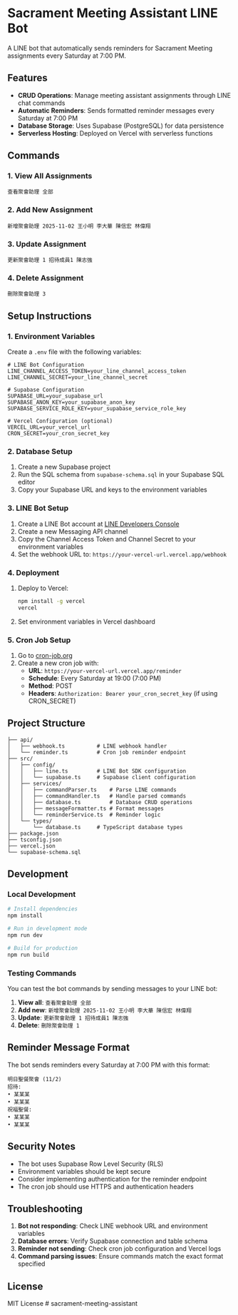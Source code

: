 # Sacrament Meeting Assistant LINE Bot

A LINE bot that automatically sends reminders for Sacrament Meeting assignments every Saturday at 7:00 PM.

## Features

- **CRUD Operations**: Manage meeting assistant assignments through LINE chat commands
- **Automatic Reminders**: Sends formatted reminder messages every Saturday at 7:00 PM
- **Database Storage**: Uses Supabase (PostgreSQL) for data persistence
- **Serverless Hosting**: Deployed on Vercel with serverless functions

## Commands

### 1. View All Assignments

```
查看聚會助理 全部
```

### 2. Add New Assignment

```
新增聚會助理 2025-11-02 王小明 李大華 陳信宏 林偉翔
```

### 3. Update Assignment

```
更新聚會助理 1 招待成員1 陳志強
```

### 4. Delete Assignment

```
刪除聚會助理 3
```

## Setup Instructions

### 1. Environment Variables

Create a `.env` file with the following variables:

```env
# LINE Bot Configuration
LINE_CHANNEL_ACCESS_TOKEN=your_line_channel_access_token
LINE_CHANNEL_SECRET=your_line_channel_secret

# Supabase Configuration
SUPABASE_URL=your_supabase_url
SUPABASE_ANON_KEY=your_supabase_anon_key
SUPABASE_SERVICE_ROLE_KEY=your_supabase_service_role_key

# Vercel Configuration (optional)
VERCEL_URL=your_vercel_url
CRON_SECRET=your_cron_secret_key
```

### 2. Database Setup

1. Create a new Supabase project
2. Run the SQL schema from `supabase-schema.sql` in your Supabase SQL editor
3. Copy your Supabase URL and keys to the environment variables

### 3. LINE Bot Setup

1. Create a LINE Bot account at [LINE Developers Console](https://developers.line.biz/)
2. Create a new Messaging API channel
3. Copy the Channel Access Token and Channel Secret to your environment variables
4. Set the webhook URL to: `https://your-vercel-url.vercel.app/webhook`

### 4. Deployment

1. Deploy to Vercel:

   ```bash
   npm install -g vercel
   vercel
   ```

2. Set environment variables in Vercel dashboard

### 5. Cron Job Setup

1. Go to [cron-job.org](https://cron-job.org/)
2. Create a new cron job with:
   - **URL**: `https://your-vercel-url.vercel.app/reminder`
   - **Schedule**: Every Saturday at 19:00 (7:00 PM)
   - **Method**: POST
   - **Headers**: `Authorization: Bearer your_cron_secret_key` (if using CRON_SECRET)

## Project Structure

```
├── api/
│   ├── webhook.ts          # LINE webhook handler
│   └── reminder.ts         # Cron job reminder endpoint
├── src/
│   ├── config/
│   │   ├── line.ts         # LINE Bot SDK configuration
│   │   └── supabase.ts     # Supabase client configuration
│   ├── services/
│   │   ├── commandParser.ts    # Parse LINE commands
│   │   ├── commandHandler.ts   # Handle parsed commands
│   │   ├── database.ts         # Database CRUD operations
│   │   ├── messageFormatter.ts # Format messages
│   │   └── reminderService.ts  # Reminder logic
│   └── types/
│       └── database.ts     # TypeScript database types
├── package.json
├── tsconfig.json
├── vercel.json
└── supabase-schema.sql
```

## Development

### Local Development

```bash
# Install dependencies
npm install

# Run in development mode
npm run dev

# Build for production
npm run build
```

### Testing Commands

You can test the bot commands by sending messages to your LINE bot:

1. **View all**: `查看聚會助理 全部`
2. **Add new**: `新增聚會助理 2025-11-02 王小明 李大華 陳信宏 林偉翔`
3. **Update**: `更新聚會助理 1 招待成員1 陳志強`
4. **Delete**: `刪除聚會助理 1`

## Reminder Message Format

The bot sends reminders every Saturday at 7:00 PM with this format:

```
明日聖餐聚會 (11/2)
招待:
• 某某某
• 某某某
祝福聖餐:
• 某某某
• 某某某
```

## Security Notes

- The bot uses Supabase Row Level Security (RLS)
- Environment variables should be kept secure
- Consider implementing authentication for the reminder endpoint
- The cron job should use HTTPS and authentication headers

## Troubleshooting

1. **Bot not responding**: Check LINE webhook URL and environment variables
2. **Database errors**: Verify Supabase connection and table schema
3. **Reminder not sending**: Check cron job configuration and Vercel logs
4. **Command parsing issues**: Ensure commands match the exact format specified

## License

MIT License
#   s a c r a m e n t - m e e t i n g - a s s i s t a n t  
 